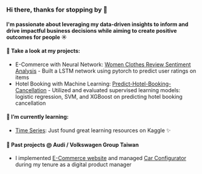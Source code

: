 ### Hi there, thanks for stopping by 👋
#### I'm passionate about leveraging my data-driven insights to inform and drive impactful business decisions while aiming to create positive outcomes for people :sunny:

#### 🔭 Take a look at my projects:
- E-Commerce with Neural Network: [Women Clothes Review Sentiment Analysis](https://github.com/Katherineweiting/E-Commerce-Review-Sentiment-Analysis/edit/main/README.md) - Built a LSTM network using pytorch to predict user ratings on items
- Hotel Booking with Machine Learning: [Predict-Hotel-Booking-Cancellation](https://github.com/Katherineweiting/Predict-Hotel-Booking-Cancellation) - Utilized and evaluated supervised
learning models: logistic regression, SVM, and XGBoost on predicting hotel booking cancellation


#### 🌱 I’m currently learning:
- [Time Series](https://www.kaggle.com/learn/time-series): Just found great learning resources on Kaggle ✨


#### :car: Past projects @ Audi / Volkswagen Group Taiwan
- I implemented [E-Commerce website](https://myaudi.tw/) and managed [Car Configurator](https://www.audi.com.tw/tw/web/zh/models/q8-e-tron/q8etron/summary.html) during my tenure as a digital product manager


<!--
**Katherineweiting/Katherineweiting** is a ✨ _special_ ✨ repository because its `README.md` (this file) appears on your GitHub profile.

Here are some ideas to get you started:

- 🔭 I’m currently working on ...
- 🌱 I’m currently learning ...
- 👯 I’m looking to collaborate on ...
- 🤔 I’m looking for help with ...
- 💬 Ask me about ...
- 📫 How to reach me: ...
- 😄 Pronouns: ...
- ⚡ Fun fact: ...
-->

